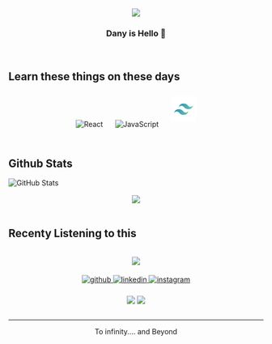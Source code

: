 <div align="center">
<img src="https://media3.giphy.com/media/l0HlSENTSibUgLjLa/200.webp?cid=ecf05e47vtyusmojc1iq40zuqkjtlp0icj444bsho9j0h7z0&rid=200.webp&ct=g" align="center" style="width: 50%" />
</div>  
  

### <div align="center">Dany is Hello 👾</div>  

<br/>  


## Learn these things on these days  

 
<div align="center">  
<img style="margin: 10px" src="https://profilinator.rishav.dev/skills-assets/react-original-wordmark.svg" alt="React" height="50" />  
<img style="margin: 10px" src="https://profilinator.rishav.dev/skills-assets/javascript-original.svg" alt="JavaScript" height="50" />  
<img style="margin: 10px" src="https://raw.githubusercontent.com/github/explore/80688e429a7d4ef2fca1e82350fe8e3517d3494d/topics/tailwind/tailwind.png" height="50"/>
</div>

<br/>  



## Github Stats  
![GitHub Stats](https://github-readme-stats.vercel.app/api?username=ijlalWindhi&show_icons=true&include_all_commits=true&count_private=true&theme=tokyonight)
<div align="center"><img src="https://github-readme-stats.vercel.app/api/top-langs/?username=dany-boop&hide_border=true&layout=compact" align="center" /></div>  


<br/>  
   
## Recenty Listening to this  

<br/>  

<div align="center"><img src="https://spotify-github-profile.vercel.app/api/view?uid=v24ws2yitqfkhqnujt09us1kk&cover_image=true&theme=default&bar_color=00f004&bar_color_cover=true" /></div>  

<br/>  


<div align="center">
<a href="https://github.com/dany-boop" target="_blank">
<img src=https://img.shields.io/badge/github-%2324292e.svg?&style=for-the-badge&logo=github&logoColor=white alt=github style="margin-bottom: 5px;" />
</a>
<a href="https://linkedin.com/in/Moh Dany Asmoro" target="_blank">
<img src=https://img.shields.io/badge/linkedin-%231E77B5.svg?&style=for-the-badge&logo=linkedin&logoColor=white alt=linkedin style="margin-bottom: 5px;" />
</a>
<a href="https://instagram.com/_.daannnnyy" target="_blank">
<img src=https://img.shields.io/badge/instagram-%23000000.svg?&style=for-the-badge&logo=instagram&logoColor=white alt=instagram style="margin-bottom: 5px;" />
</a>  
</div>  
  

<br/>  
<div align="center">
            <a href="https://paypal.me/not added yet" target="_blank" style="display: inline-block;">
                <img
                    src="https://img.shields.io/badge/Donate-PayPal-blue.svg?style=flat-square" 
                    align="center"
                />
            </a>
            <a href="https://www.buymeacoffee.com/not added too ofc" target="_blank" style="display: inline-block;">
                <img
                    src="https://img.shields.io/badge/Donate-Buy%20Me%20A%20Coffee-orange.svg?style=flat-square" 
                    align="center"
                />
            </a></div>
<br />

----
<div align="center">To infinity.... and Beyond</div>
